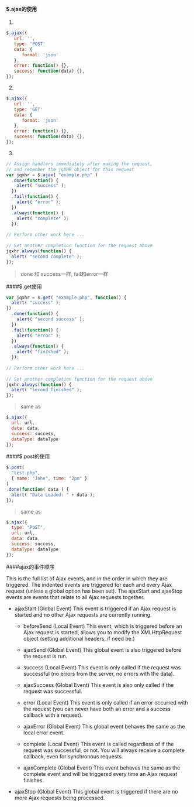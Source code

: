 #### $.ajax的使用

1.
```javascript
$.ajax({
   url: '',
   type: 'POST'
   data: {
      format: 'json'
   },
   error: function() {},
   success: function(data) {},
});
```

2.
```javascript
$.ajax({
   url: '',
   type: 'GET'
   data: {
      format: 'json'
   },
   error: function() {},
   success: function(data) {},
});
```

3.
```javascript
// Assign handlers immediately after making the request,
// and remember the jqXHR object for this request
var jqxhr = $.ajax( "example.php" )
  .done(function() {
    alert( "success" );
  })
  .fail(function() {
    alert( "error" );
  })
  .always(function() {
    alert( "complete" );
  });
 
// Perform other work here ...
 
// Set another completion function for the request above
jqxhr.always(function() {
  alert( "second complete" );
});
```

> done 和 success一样, fail和error一样

####$.get使用

```javascript
var jqxhr = $.get( "example.php", function() {
  alert( "success" );
})
  .done(function() {
    alert( "second success" );
  })
  .fail(function() {
    alert( "error" );
  })
  .always(function() {
    alert( "finished" );
  });
 
// Perform other work here ...
 
// Set another completion function for the request above
jqxhr.always(function() {
  alert( "second finished" );
});
```

> same as 

```javascript
$.ajax({
  url: url,
  data: data,
  success: success,
  dataType: dataType
});
```

####$.post的使用

```javascript
$.post(
  "test.php", 
  { name: "John", time: "2pm" }
)
.done(function( data ) {
  alert( "Data Loaded: " + data );
});
```

> same as 

```javascript
$.ajax({
  type: "POST",
  url: url,
  data: data,
  success: success,
  dataType: dataType
});
```

####ajax的事件顺序

This is the full list of Ajax events, and in the order in which they are triggered. The indented events are triggered for each and every Ajax request (unless a global option has been set). The ajaxStart and ajaxStop events are events that relate to all Ajax requests together.

  * ajaxStart (Global Event)
This event is triggered if an Ajax request is started and no other Ajax requests are currently running.
    * beforeSend (Local Event)
This event, which is triggered before an Ajax request is started, allows you to modify the XMLHttpRequest object (setting additional headers, if need be.)

    * ajaxSend (Global Event)
This global event is also triggered before the request is run.
    * success (Local Event)
This event is only called if the request was successful (no errors from the server, no errors with the data).
    * ajaxSuccess (Global Event)
This event is also only called if the request was successful.
    * error (Local Event)
This event is only called if an error occurred with the request (you can never have both an error and a success callback with a request).
    * ajaxError (Global Event)
This global event behaves the same as the local error event.
    * complete (Local Event)
This event is called regardless of if the request was successful, or not. You will always receive a complete callback, even for synchronous requests.
    * ajaxComplete (Global Event)
This event behaves the same as the complete event and will be triggered every time an Ajax request finishes.

* ajaxStop (Global Event)
This global event is triggered if there are no more Ajax requests being processed.

